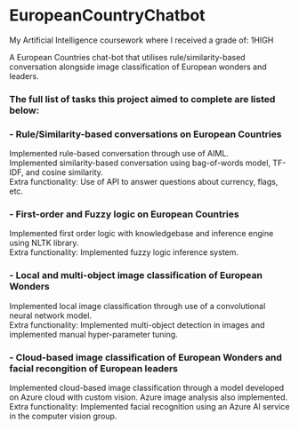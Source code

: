 # EuropeanCountryChatbot
My Artificial Intelligence coursework where I received a grade of: 1HIGH

A European Countries chat-bot that utilises rule/similarity-based conversation alongside image classification of European wonders and leaders.

### The full list of tasks this project aimed to complete are listed below:

### - Rule/Similarity-based conversations on European Countries
Implemented rule-based conversation through use of AIML.  
Implemented similarity-based conversation using bag-of-words model, TF-IDF, and cosine similarity.  
Extra functionality: Use of API to answer questions about currency, flags, etc.

### - First-order and Fuzzy logic on European Countries
Implemented first order logic with knowledgebase and inference engine using NLTK library.  
Extra functionality: Implemented fuzzy logic inference system.

### - Local and multi-object image classification of European Wonders
Implemented local image classification through use of a convolutional neural network model.  
Extra functionality: Implemented multi-object detection in images and implemented manual hyper-parameter tuning.

### - Cloud-based image classification of European Wonders and facial recongition of European leaders
Implemented cloud-based image classification through a model developed on Azure cloud with custom vision. Azure image analysis also implemented.  
Extra functionality: Implemented facial recognition using an Azure AI service in the computer vision group.


